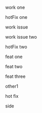work one

hotFix one

work issue

work issue two

hotFix two

feat one

feat two

feat three

other1

hot fix

side

